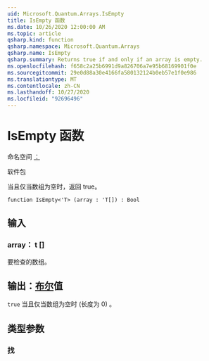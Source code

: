 ```yaml
---
uid: Microsoft.Quantum.Arrays.IsEmpty
title: IsEmpty 函数
ms.date: 10/26/2020 12:00:00 AM
ms.topic: article
qsharp.kind: function
qsharp.namespace: Microsoft.Quantum.Arrays
qsharp.name: IsEmpty
qsharp.summary: Returns true if and only if an array is empty.
ms.openlocfilehash: f658c2a25b6991d9a826706a7e95b68169901f0e
ms.sourcegitcommit: 29e0d88a30e4166fa580132124b0eb57e1f0e986
ms.translationtype: MT
ms.contentlocale: zh-CN
ms.lasthandoff: 10/27/2020
ms.locfileid: "92696496"
---
```

# <a name="isempty-function"></a>IsEmpty 函数

命名空间 [：](xref:Microsoft.Quantum.Arrays)

软件包 [](https://nuget.org/packages/)


当且仅当数组为空时，返回 true。

```qsharp
function IsEmpty<'T> (array : 'T[]) : Bool
```


## <a name="input"></a>输入

### <a name="array--t"></a>array： t []

要检查的数组。



## <a name="output--bool"></a>输出：[布尔](xref:microsoft.quantum.lang-ref.bool)值

`true` 当且仅当数组为空时 (长度为 0) 。

## <a name="type-parameters"></a>类型参数

### <a name="t"></a>找

